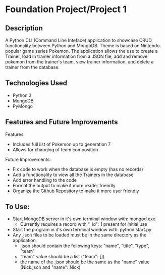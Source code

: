# Foundation Project/Project 1
## Description
A Python CLI (Command Line Inteface) application to showcase CRUD functionality between Python and MongoDB.
Theme is based on Nintendo popular game series Pokemon.
The application allows the use to create a Trainer, load in trainer information from a JSON file, add and remove
  pokemon from the trainer's team, view trainer information, and delete a trainer from the database.
## Technologies Used
  - Python 3
  - MongoDB
  - PyMongo
## Features and Future Improvements
Features:  
  - Includes full list of Pokemon up to generation 7
  - Allows for changing of team composition
  
Future Improvements:
  - Fix code to work when the database is empty (has no records)
  - Add a functionality to view all the Trainers in the database
  - Add error handling to the code
  - Format the output to make it more reader friendly
  - Organize the Github Repository to make it more user friendly


## To Use:
  - Start MongoDB server in it's own terminal window with: mongod.exe
    - Currently requires a record with "_id": 1 present for initial use
  - Start the program in it's own terminal window with: python start.py
  - Any .json files to be loaded must be in the same directory as the application.
    - .json should contain the following keys: "name", "title", "type", "team"
    - "team" value should be a list ("team": [])
    - the name of the .json should be the same as the "name" value (Nick.json and "name": Nick)

